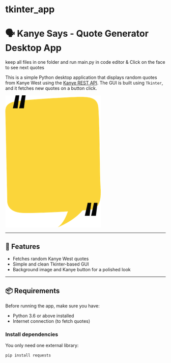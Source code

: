 # tkinter_app
# 🗣️ Kanye Says - Quote Generator Desktop App

keep all files in one folder and run main.py in code editor
& Click on the face to see next quotes

This is a simple Python desktop application that displays random quotes from Kanye West using the [Kanye REST API](https://api.kanye.rest). The GUI is built using `Tkinter`, and it fetches new quotes on a button click.

![App Screenshot](background.png)

---

## 🚀 Features

- Fetches random Kanye West quotes
- Simple and clean Tkinter-based GUI
- Background image and Kanye button for a polished look

---

## 📦 Requirements

Before running the app, make sure you have:

- Python 3.6 or above installed
- Internet connection (to fetch quotes)

### Install dependencies

You only need one external library:

```bash
pip install requests
